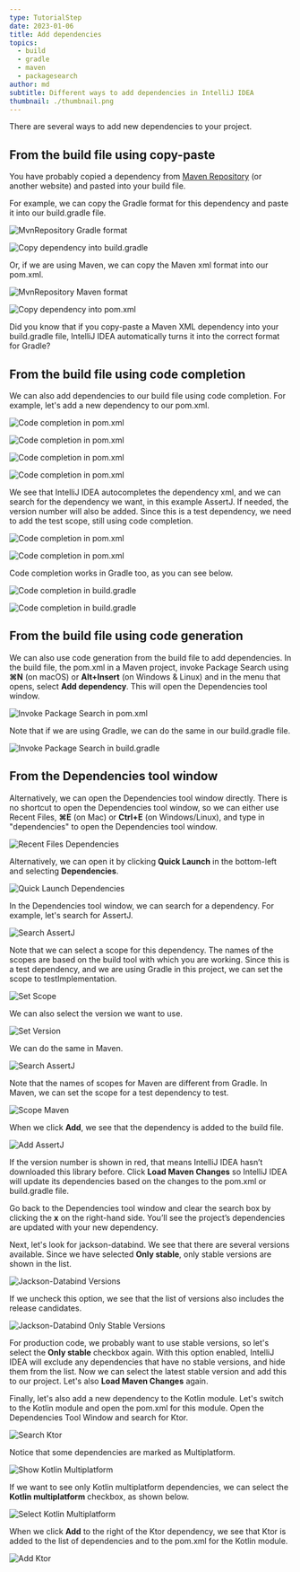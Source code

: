 ```yaml
---
type: TutorialStep
date: 2023-01-06
title: Add dependencies
topics:
  - build
  - gradle
  - maven
  - packagesearch
author: md
subtitle: Different ways to add dependencies in IntelliJ IDEA
thumbnail: ./thumbnail.png
---
```


There are several ways to add new dependencies to your project.

## From the build file using copy-paste

You have probably copied a dependency from [Maven Repository](https://mvnrepository.com/) (or another website) and pasted into your build file.

For example, we can copy the Gradle format for this dependency and paste it into our build.gradle file.

![MvnRepository Gradle format](mvnrepository-gradle.png)

![Copy dependency into build.gradle](copy-into-build-gradle.png)

Or, if we are using Maven, we can copy the Maven xml format into our pom.xml.

![MvnRepository Maven format](mvnrepository-maven.png)

![Copy dependency into pom.xml](copy-into-pom-xml.png)

Did you know that if you copy-paste a Maven XML dependency into your build.gradle file, IntelliJ IDEA automatically turns it into the correct format for Gradle?

## From the build file using code completion

We can also add dependencies to our build file using code completion. For example, let's add a new dependency to our pom.xml.

![Code completion in pom.xml](pom-xml-code-completion-1.png)

![Code completion in pom.xml](pom-xml-code-completion-2.png)

![Code completion in pom.xml](pom-xml-code-completion-3.png)

![Code completion in pom.xml](pom-xml-code-completion-4.png)

We see that IntelliJ IDEA autocompletes the dependency xml, and we can search for the dependency we want, in this example AssertJ. If needed, the version number will also be added. Since this is a test dependency, we need to add the test scope, still using code completion.

![Code completion in pom.xml](pom-xml-code-completion-5.png)

![Code completion in pom.xml](pom-xml-code-completion-6.png)

Code completion works in Gradle too, as you can see below.

![Code completion in build.gradle](build-gradle-code-completion-1.png)

![Code completion in build.gradle](build-gradle-code-completion-2.png)

## From the build file using code generation

We can also use code generation from the build file to add dependencies. In the build file, the pom.xml in a Maven project, invoke Package Search using **⌘N** (on macOS) or **Alt+Insert** (on Windows & Linux) and in the menu that opens, select **Add dependency**. This will open the Dependencies tool window.

![Invoke Package Search in pom.xml](add-dependency-pom-xml.png)

Note that if we are using Gradle, we can do the same in our build.gradle file.

![Invoke Package Search in build.gradle](add-dependency-build-gradle.png)

## From the Dependencies tool window

Alternatively, we can open the Dependencies tool window directly. There is no shortcut to open the Dependencies tool window, so we can either use Recent Files, **⌘E** (on Mac) or **Ctrl+E** (on Windows/Linux), and type in "dependencies" to open the Dependencies tool window.

![Recent Files Dependencies](recent-files-dependencies.png)

Alternatively, we can open it by clicking **Quick Launch** in the bottom-left and selecting **Dependencies**.

![Quick Launch Dependencies](quick-launch-dependencies.png)

In the Dependencies tool window, we can search for a dependency. For example, let's search for AssertJ.

![Search AssertJ](search-assertj-gradle.png)

Note that we can select a scope for this dependency. The names of the scopes are based on the build tool with which you are working. Since this is a test dependency, and we are using Gradle in this project, we can set the scope to testImplementation.

![Set Scope](set-scope.png)

We can also select the version we want to use.

![Set Version](set-version.png)

We can do the same in Maven.

![Search AssertJ](search-assertj-mvn.png)

Note that the names of scopes for Maven are different from Gradle. In Maven, we can set the scope for a test dependency to test.

![Scope Maven](scope-maven.png)

When we click **Add**, we see that the dependency is added to the build file.

![Add AssertJ](add-assertj.png)

If the version number is shown in red, that means IntelliJ IDEA hasn’t downloaded this library before. Click **Load Maven Changes** so IntelliJ IDEA will update its dependencies based on the changes to the pom.xml or build.gradle file.

Go back to the Dependencies tool window and clear the search box by clicking the **x** on the right-hand side. You’ll see the project’s dependencies are updated with your new dependency.

Next, let's look for jackson-databind. We see that there are several versions available. Since we have selected **Only stable**, only stable versions are shown in the list.

![Jackson-Databind Versions](jackson-versions.png)

If we uncheck this option, we see that the list of versions also includes the release candidates.

![Jackson-Databind Only Stable Versions](jackson-versions-stable.png)

For production code, we probably want to use stable versions, so let's select the **Only stable** checkbox again. With this option enabled, IntelliJ IDEA will exclude any dependencies that have no stable versions, and hide them from the list. Now we can select the latest stable version and add this to our project. Let's also **Load Maven Changes** again.

Finally, let's also add a new dependency to the Kotlin module. Let's switch to the Kotlin module and open the pom.xml for this module. Open the Dependencies Tool Window and search for Ktor.

![Search Ktor](search-ktor.png)

Notice that some dependencies are marked as Multiplatform.

![Show Kotlin Multiplatform](show-kotlin-multiplatform.png)

If we want to see only Kotlin multiplatform dependencies, we can select the **Kotlin multiplatform** checkbox, as shown below.

![Select Kotlin Multiplatform](select-kotlin-multiplatform.png)

When we click **Add** to the right of the Ktor dependency, we see that Ktor is added to the list of dependencies and to the pom.xml for the Kotlin module.

![Add Ktor](add-ktor.png)

